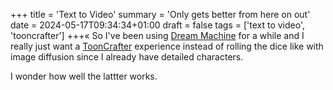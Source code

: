 +++
title = 'Text to Video'
summary = 'Only gets better from here on out'
date = 2024-05-17T09:34:34+01:00
draft = false
tags = ['text to video', 'tooncrafter']
+++«
So I've been using [Dream Machine]() for a while and I really just want a [ToonCrafter](https://doubiiu.github.io/projects/ToonCrafter/) experience instead of rolling the dice like with image diffusion since I already have detailed characters.

I wonder how well the lattter works.

